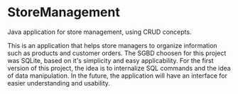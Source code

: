 # StoreManagement
Java application for store management, using CRUD concepts.

This is an application that helps store managers to organize information such as products and customer orders. The SGBD choosen for this project was SQLite, based on it's simplicity and easy applicability. For the first version of this project, the idea is to internalize SQL commands and the idea of data manipulation. In the future, the application will have an interface for easier understanding and usability.
